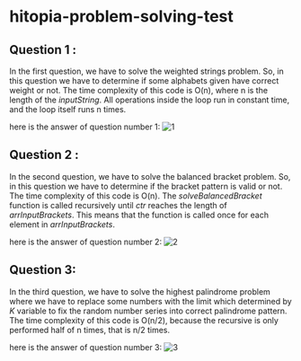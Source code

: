 # hitopia-problem-solving-test

## Question 1  :  
In the first question, we have to solve the weighted strings problem. So, in this question we have to determine if some alphabets given have correct weight or not.
The time complexity of this code is O(n), where n is the length of the *inputString*. All operations inside the loop run in constant time, and the loop itself runs n times.

here is the answer of question number 1:
![1](https://github.com/jordyjonathans/hitopia-problem-solving-test/assets/22707989/f68ed2cf-de53-4dfd-9b4d-24b7d9cc3fdf)


## Question 2 :
In the second question, we have to solve the balanced bracket problem. So, in this question we have to determine if the bracket pattern is valid or not.
The time complexity of this code is O(n). The *solveBalancedBracket* function is called recursively until *ctr* reaches the length of *arrInputBrackets*. This means that the function is called once for each element in *arrInputBrackets*.

here is the answer of question number 2:
![2](https://github.com/jordyjonathans/hitopia-problem-solving-test/assets/22707989/01a8f844-8d16-4de6-a654-ddf173ab30ba)

## Question 3:
In the third question, we have to solve the highest palindrome problem where we have to replace some numbers with the limit which determined by *K* variable to fix the random number series into correct palindrome pattern.
The time complexity of this code is O(n/2), because the recursive is only performed half of n times, that is n/2 times.

here is the answer of question number 3:
![3](https://github.com/jordyjonathans/hitopia-problem-solving-test/assets/22707989/271e4a73-1a7e-4b83-bceb-223a88594f6e)
